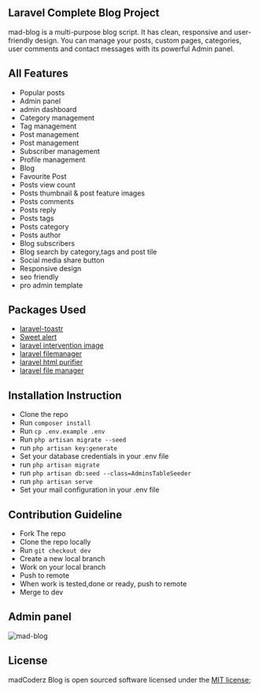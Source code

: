 ## Laravel Complete Blog Project

mad-blog is a multi-purpose blog script. It has clean, responsive and user-friendly design. You can manage your posts, custom pages, categories, user comments and contact messages with its powerful Admin panel.

##  All Features
* Popular posts
* Admin panel
* admin dashboard
* Category management
* Tag management
* Post management
* Post management
* Subscriber management
* Profile management
* Blog
* Favourite Post
* Posts view count
* Posts thumbnail & post feature images
* Posts comments
* Posts reply
* Posts tags
* Posts category
* Posts author
* Blog subscribers
* Blog search by category,tags and post tile
* Social media share button
* Responsive design
* seo friendly
* pro admin template
##  Packages Used
* [laravel-toastr](https://github.com/brian2694/laravel-toastr)
* [Sweet alert](https://github.com/uxweb/sweet-alert)
* [laravel intervention image](http://image.intervention.io/)
* [laravel filemanager](https://unisharp.github.io/laravel-filemanager/)
* [laravel html purifier](https://github.com/mewebstudio/Purifier)
* [laravel file manager](https://docs.spatie.be/laravel-medialibrary/v7/)
##  Installation Instruction

* Clone the repo
* Run `composer install`
* Run `cp .env.example .env`
* Run `php artisan migrate --seed`
* run `php artisan key:generate`
* Set your database credentials in your .env file
* run `php artisan migrate`
* run `php artisan db:seed --class=AdminsTableSeeder`
* run `php artisan serve`
* Set your mail configuration in your .env file

## Contribution Guideline

* Fork The repo 
* Clone the repo locally
* Run `git checkout dev`
* Create a new local branch
* Work on your local branch
* Push to remote
* When work is tested,done or ready, push to remote
* Merge to dev

## Admin panel

![mad-blog](https://ibb.co/2KtHgvr)

## License

madCoderz Blog is open sourced software licensed under the [MIT license](https://opensourse.org/licenses/MIT);